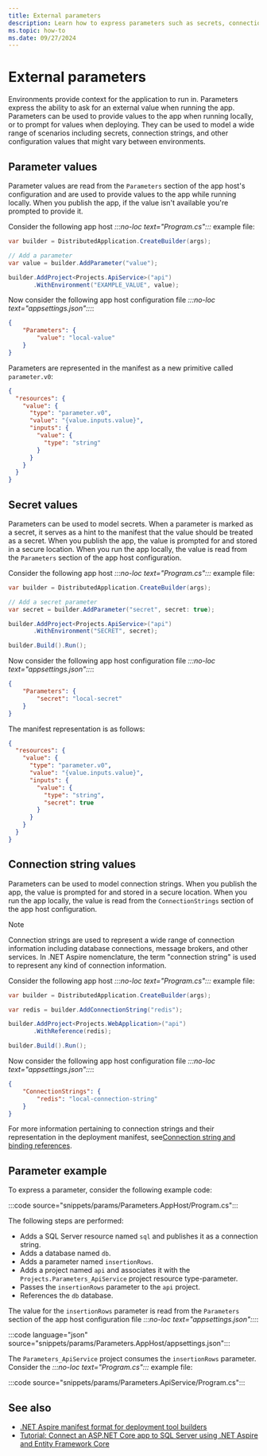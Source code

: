 ```yaml
---
title: External parameters
description: Learn how to express parameters such as secrets, connection strings, and other configuration values that might vary between environments.
ms.topic: how-to
ms.date: 09/27/2024
---
```


# External parameters

Environments provide context for the application to run in. Parameters express the ability to ask for an external value when running the app. Parameters can be used to provide values to the app when running locally, or to prompt for values when deploying. They can be used to model a wide range of scenarios including secrets, connection strings, and other configuration values that might vary between environments.

## Parameter values

Parameter values are read from the `Parameters` section of the app host's configuration and are used to provide values to the app while running locally. When you publish the app, if the value isn't available you're prompted to provide it.

Consider the following app host _:::no-loc text="Program.cs":::_ example file:

```csharp
var builder = DistributedApplication.CreateBuilder(args);

// Add a parameter
var value = builder.AddParameter("value");

builder.AddProject<Projects.ApiService>("api")
       .WithEnvironment("EXAMPLE_VALUE", value);
```

Now consider the following app host configuration file _:::no-loc text="appsettings.json":::_:

```json
{
    "Parameters": {
        "value": "local-value"
    }
}
```

Parameters are represented in the manifest as a new primitive called `parameter.v0`:

```json
{
  "resources": {
    "value": {
      "type": "parameter.v0",
      "value": "{value.inputs.value}",
      "inputs": {
        "value": {
          "type": "string"
        }
      }
    }
  }
}
```

## Secret values

Parameters can be used to model secrets. When a parameter is marked as a secret, it serves as a hint to the manifest that the value should be treated as a secret. When you publish the app, the value is prompted for and stored in a secure location. When you run the app locally, the value is read from the `Parameters` section of the app host configuration.

Consider the following app host _:::no-loc text="Program.cs":::_ example file:

```csharp
var builder = DistributedApplication.CreateBuilder(args);

// Add a secret parameter
var secret = builder.AddParameter("secret", secret: true);

builder.AddProject<Projects.ApiService>("api")
       .WithEnvironment("SECRET", secret);

builder.Build().Run();
```

Now consider the following app host configuration file _:::no-loc text="appsettings.json":::_:

```json
{
    "Parameters": {
        "secret": "local-secret"
    }
}
```

The manifest representation is as follows:

```json
{
  "resources": {
    "value": {
      "type": "parameter.v0",
      "value": "{value.inputs.value}",
      "inputs": {
        "value": {
          "type": "string",
          "secret": true
        }
      }
    }
  }
}
```

## Connection string values

Parameters can be used to model connection strings. When you publish the app, the value is prompted for and stored in a secure location. When you run the app locally, the value is read from the `ConnectionStrings` section of the app host configuration.

> [!NOTE]
> Connection strings are used to represent a wide range of connection information including database connections, message brokers, and other services. In .NET Aspire nomenclature, the term "connection string" is used to represent any kind of connection information.

Consider the following app host _:::no-loc text="Program.cs":::_ example file:

```csharp
var builder = DistributedApplication.CreateBuilder(args);

var redis = builder.AddConnectionString("redis");

builder.AddProject<Projects.WebApplication>("api")
       .WithReference(redis);

builder.Build().Run();
```

Now consider the following app host configuration file _:::no-loc text="appsettings.json":::_:

```json
{
    "ConnectionStrings": {
        "redis": "local-connection-string"
    }
}
```

For more information pertaining to connection strings and their representation in the deployment manifest, see[Connection string and binding references](../deployment/manifest-format.md#connection-string-and-binding-references).

## Parameter example

To express a parameter, consider the following example code:

:::code source="snippets/params/Parameters.AppHost/Program.cs":::

The following steps are performed:

- Adds a SQL Server resource named `sql` and publishes it as a connection string.
- Adds a database named `db`.
- Adds a parameter named `insertionRows`.
- Adds a project named `api` and associates it with the `Projects.Parameters_ApiService` project resource type-parameter.
- Passes the `insertionRows` parameter to the `api` project.
- References the `db` database.

The value for the `insertionRows` parameter is read from the `Parameters` section of the app host configuration file _:::no-loc text="appsettings.json":::_:

:::code language="json" source="snippets/params/Parameters.AppHost/appsettings.json":::

The `Parameters_ApiService` project consumes the `insertionRows` parameter. Consider the _:::no-loc text="Program.cs":::_ example file:

:::code source="snippets/params/Parameters.ApiService/Program.cs":::

## See also

- [.NET Aspire manifest format for deployment tool builders](../deployment/manifest-format.md)
- [Tutorial: Connect an ASP.NET Core app to SQL Server using .NET Aspire and Entity Framework Core](../database/sql-server-integrations.md)
